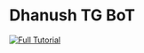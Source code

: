 # Dhanush TG BoT

 [![Full Tutorial](https://img.shields.io/badge/Watch%20Now-blue)](https://www.youtube.com/watch?v=0wAV7pUzhDQ)
